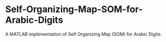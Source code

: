 # Self-Organizing-Map-SOM-for-Arabic-Digits
A MATLAB implementation of Self Organizing Map (SOM) for Arabic Digits.
